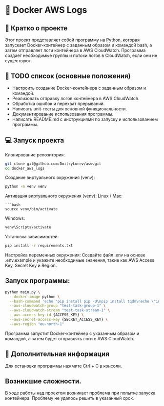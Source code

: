 # 📁 Docker AWS Logs
 
## 📖 Кратко о проекте
Этот проект представляет собой программу на Python, которая запускает Docker-контейнер 
с заданным образом и командой bash, а затем отправляет логи контейнера в AWS CloudWatch. 
Программа создает необходимые группы и потоки логов в CloudWatch, если они не существуют.

## 🧾 TODO список (основные положения)
- Настроить создание Docker-контейнера с заданным образом и командой.
- Реализовать отправку логов контейнера в AWS CloudWatch.
- Обработка ошибок и перехват прерываний.
- Написать unit-тесты для основной функциональности.
- Документирование использования программы.
- Написать README.md с инструкциями по запуску и использованием программы.

## 💻 Запуск проекта
Клонирование репозитория:
``` bash
git clone git@github.com:DmitryLunev/asw.git
cd docker_aws_logs
```
Создание виртуального окружения (venv):
```bash
python -m venv venv
```

Активация виртуального окружения (venv):
Linux / Mac:
```
```bash
source venv/bin/activate
```
Windows:

```bash
venv\Scripts\activate
```
Установка зависимостей:
```bash
pip install -r requirements.txt
```
Настройка переменных окружения:
Создайте файл .env на основе .env.example и укажите необходимые 
значения, такие как AWS Access Key, Secret Key и Region.

## Запуск программы:

```bash
python main.py \
  --docker-image python \
  --bash-command 'echo "pip install pip -U\npip install tqdm\necho \"import time; counter = 0; while True: print(counter); counter += 1; time.sleep(0.1)\" > script.py\npython3 script.py" > cmd.sh && sh cmd.sh' \
  --aws-cloudwatch-group "test-task-group-1" \
  --aws-cloudwatch-stream "test-task-stream-1" \
  --aws-access-key-id {ACCESS_KEY} \
  --aws-secret-access-key {SECRET_ACCESS_KEY} \
  --aws-region "eu-north-1"
```
Программа запустит Docker-контейнер с указанным образом и командой, а затем будет отправлять логи в AWS CloudWatch.

## 📑 Дополнительная информация
Для остановки программы нажмите Ctrl + C в консоли.

## Возникшие сложности. 
В ходе работы над проектом возникает проблема при попытке запуска контейнера. 
Проблему не удалось решить в указанный срок. 
